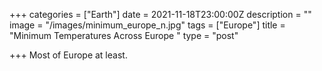 +++
categories = ["Earth"]
date = 2021-11-18T23:00:00Z
description = ""
image = "/images/minimum_europe_n.jpg"
tags = ["Europe"]
title = "Minimum Temperatures Across Europe "
type = "post"

+++
Most of Europe at least.
